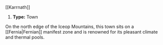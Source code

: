 [[Karrnath]]
1. **Type:** Town

On the north edge of the Iceop Mountains, this town sits on a [[Fernia|Fernian]] manifest zone and is renowned for its pleasant climate and thermal pools.